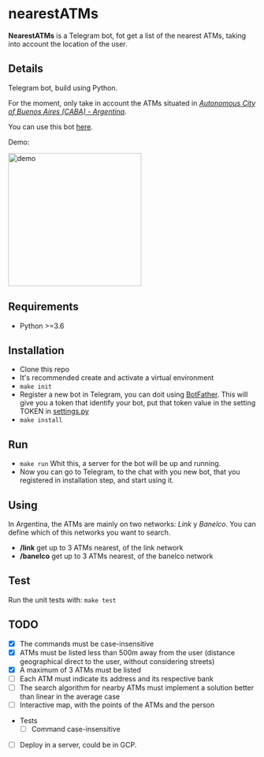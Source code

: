 # nearestATMs

**NearestATMs** is a Telegram bot, fot get a list of the nearest ATMs, 
taking into account the location of the user.

## Details

Telegram bot, build using Python.

For the moment, only take in account the ATMs situated in 
[*Autonomous City of Buenos Aires (CABA) - Argentina*](https://en.wikipedia.org/wiki/Buenos_Aires).

You can use this bot [here](https://t.me/nearest_ATMs_bot).

Demo:

<img src="./resources/demo.gif" width="270" alt="demo">

## Requirements

* Python >=3.6

## Installation

* Clone this repo
* It's recommended create and activate a virtual environment
* `make init`
* Register a new bot in Telegram, you can doit using [BotFather](http://t.me/BotFather). 
This will give you a token that identify your bot, put that token value in the setting TOKEN in [settings.py](nearest_atms/settings.py)
* `make install`

## Run

* `make run` Whit this, a server for the bot will be up and running.
* Now you can go to Telegram, to the chat with you new bot, that you registered in installation step, and start using it.

## Using

In Argentina, the ATMs are mainly on two networks: *Link* y *Banelco*. 
You can define which of this networks you want to search.

* **/link** get up to 3 ATMs nearest, of the link network
* **/banelco** get up to 3 ATMs nearest, of the banelco network

## Test

Run the unit tests with: `make test`

## TODO

* [x] The commands must be case-insensitive
* [x] ATMs must be listed less than 500m away from the user (distance
geographical direct to the user, without considering streets)
* [x] A maximum of 3 ATMs must be listed
* [ ] Each ATM must indicate its address and its respective bank
* [ ] The search algorithm for nearby ATMs must implement a solution
better than linear in the average case
* [ ] Interactive map, with the points of the ATMs and the person
* Tests
  * [ ] Command case-insensitive
* [ ] Deploy in a server, could be in GCP.
